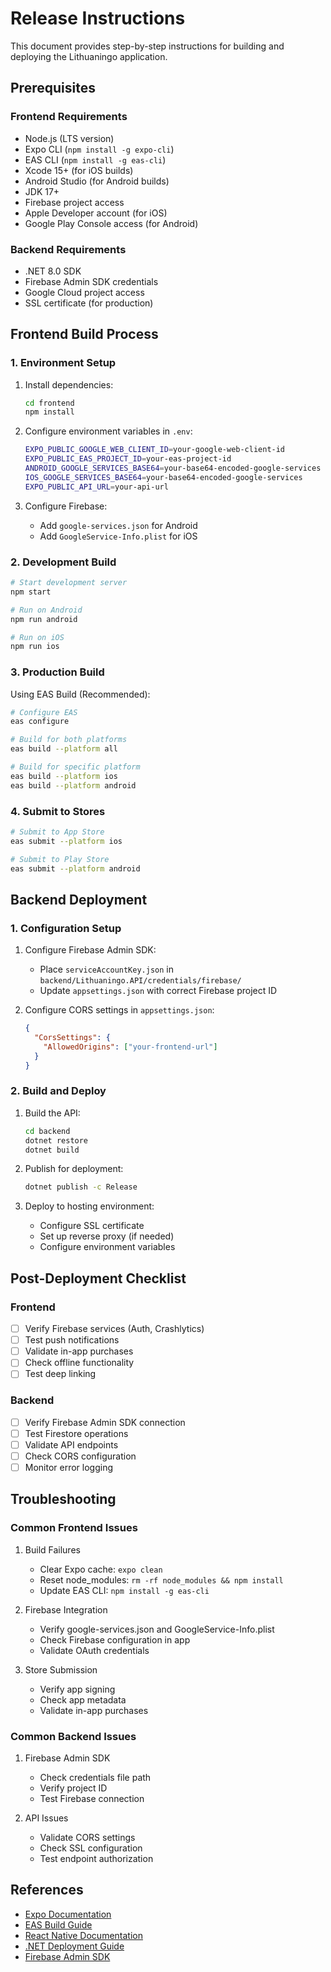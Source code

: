 # Release Instructions

This document provides step-by-step instructions for building and deploying the Lithuaningo application.

## Prerequisites

### Frontend Requirements

- Node.js (LTS version)
- Expo CLI (`npm install -g expo-cli`)
- EAS CLI (`npm install -g eas-cli`)
- Xcode 15+ (for iOS builds)
- Android Studio (for Android builds)
- JDK 17+
- Firebase project access
- Apple Developer account (for iOS)
- Google Play Console access (for Android)

### Backend Requirements

- .NET 8.0 SDK
- Firebase Admin SDK credentials
- Google Cloud project access
- SSL certificate (for production)

## Frontend Build Process

### 1. Environment Setup

1. Install dependencies:

   ```bash
   cd frontend
   npm install
   ```

2. Configure environment variables in `.env`:

   ```bash
   EXPO_PUBLIC_GOOGLE_WEB_CLIENT_ID=your-google-web-client-id
   EXPO_PUBLIC_EAS_PROJECT_ID=your-eas-project-id
   ANDROID_GOOGLE_SERVICES_BASE64=your-base64-encoded-google-services
   IOS_GOOGLE_SERVICES_BASE64=your-base64-encoded-google-services
   EXPO_PUBLIC_API_URL=your-api-url
   ```

3. Configure Firebase:
   - Add `google-services.json` for Android
   - Add `GoogleService-Info.plist` for iOS

### 2. Development Build

```bash
# Start development server
npm start

# Run on Android
npm run android

# Run on iOS
npm run ios
```

### 3. Production Build

Using EAS Build (Recommended):

```bash
# Configure EAS
eas configure

# Build for both platforms
eas build --platform all

# Build for specific platform
eas build --platform ios
eas build --platform android
```

### 4. Submit to Stores

```bash
# Submit to App Store
eas submit --platform ios

# Submit to Play Store
eas submit --platform android
```

## Backend Deployment

### 1. Configuration Setup

1. Configure Firebase Admin SDK:

   - Place `serviceAccountKey.json` in `backend/Lithuaningo.API/credentials/firebase/`
   - Update `appsettings.json` with correct Firebase project ID

2. Configure CORS settings in `appsettings.json`:
   ```json
   {
     "CorsSettings": {
       "AllowedOrigins": ["your-frontend-url"]
     }
   }
   ```

### 2. Build and Deploy

1. Build the API:

   ```bash
   cd backend
   dotnet restore
   dotnet build
   ```

2. Publish for deployment:

   ```bash
   dotnet publish -c Release
   ```

3. Deploy to hosting environment:
   - Configure SSL certificate
   - Set up reverse proxy (if needed)
   - Configure environment variables

## Post-Deployment Checklist

### Frontend

- [ ] Verify Firebase services (Auth, Crashlytics)
- [ ] Test push notifications
- [ ] Validate in-app purchases
- [ ] Check offline functionality
- [ ] Test deep linking

### Backend

- [ ] Verify Firebase Admin SDK connection
- [ ] Test Firestore operations
- [ ] Validate API endpoints
- [ ] Check CORS configuration
- [ ] Monitor error logging

## Troubleshooting

### Common Frontend Issues

1. Build Failures

   - Clear Expo cache: `expo clean`
   - Reset node_modules: `rm -rf node_modules && npm install`
   - Update EAS CLI: `npm install -g eas-cli`

2. Firebase Integration

   - Verify google-services.json and GoogleService-Info.plist
   - Check Firebase configuration in app
   - Validate OAuth credentials

3. Store Submission
   - Verify app signing
   - Check app metadata
   - Validate in-app purchases

### Common Backend Issues

1. Firebase Admin SDK

   - Check credentials file path
   - Verify project ID
   - Test Firebase connection

2. API Issues
   - Validate CORS settings
   - Check SSL configuration
   - Test endpoint authorization

## References

- [Expo Documentation](https://docs.expo.dev/)
- [EAS Build Guide](https://docs.expo.dev/build/introduction/)
- [React Native Documentation](https://reactnative.dev/)
- [.NET Deployment Guide](https://learn.microsoft.com/en-us/aspnet/core/host-and-deploy/)
- [Firebase Admin SDK](https://firebase.google.com/docs/admin/setup)
